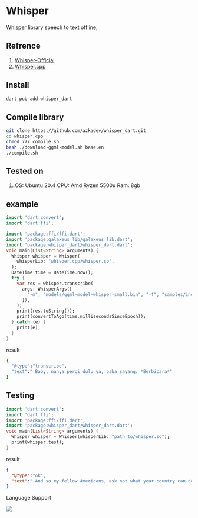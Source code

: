 # Whisper

Whisper library speech to text offline, 

## Refrence
1. [Whisper-Official](https://github.com/openai/whisper)
2. [Whisper.cpp](https://github.com/ggerganov/whisper.cpp)

## Install

```bash
dart pub add whisper_dart
```

## Compile library

```bash
git clone https://github.com/azkadev/whisper_dart.git
cd whisper.cpp
chmod 777 compile.sh
bash ./download-ggml-model.sh base.en
./compile.sh
```

## Tested on
1. OS: Ubuntu 20.4
   CPU: Amd Ryzen 5500u
   Ram: 8gb

## example

```dart
import 'dart:convert';
import 'dart:ffi';

import 'package:ffi/ffi.dart';
import 'package:galaxeus_lib/galaxeus_lib.dart';
import 'package:whisper_dart/whisper_dart.dart';
void main(List<String> arguments) {
  Whisper whisper = Whisper(
    whisperLib: "whisper.cpp/whisper.so",
  );
  DateTime time = DateTime.now();
  try {
    var res = whisper.transcribe(
      args: WhisperArgs([
        "-m", "models/ggml-model-whisper-small.bin", "-f", "samples/indonesia.wav", "--language", "id"
      ]),
    );
    print(res.toString());
    print(convertToAgo(time.millisecondsSinceEpoch));
  } catch (e) {
    print(e);
  }
}
```
result
```bash
{
  "@type":"transcribe",
  "text":" Baby, nanya pergi dulu ya, baba sayang. *Berbicara*"
}
```

## Testing
```dart
import 'dart:convert';
import 'dart:ffi';
import 'package:ffi/ffi.dart';
import 'package:whisper_dart/whisper_dart.dart';
void main(List<String> arguments) {
  Whisper whisper = Whisper(whisperLib: "path_to/whisper.so");
  print(whisper.test);
}
```

result
```json
{
  "@type":"ok",
  "text":" And so my fellow Americans, ask not what your country can do for you, ask what you can do for your country."
}
```

Language Support 

![](https://github.com/openai/whisper/raw/main/language-breakdown.svg)